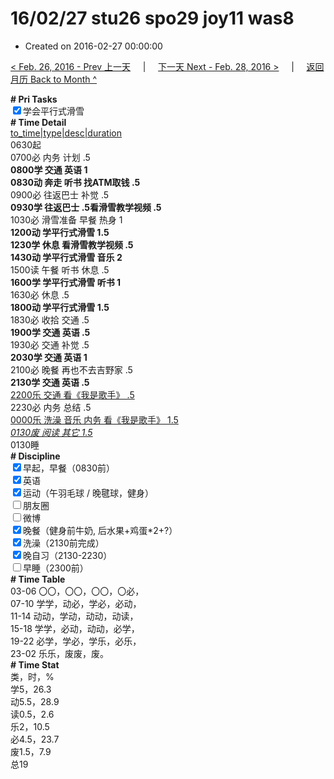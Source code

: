 # 16/02/27 stu26 spo29 joy11 was8

- Created on 2016-02-27 00:00:00

[< Feb. 26, 2016 - Prev 上一天](/_archived/lifelogs/2016/02/d26.md) &nbsp; &nbsp; | &nbsp; &nbsp; [下一天 Next - Feb. 28, 2016 >](/_archived/lifelogs/2016/02/d28.md) &nbsp; &nbsp; |  &nbsp; &nbsp; [返回月历 Back to Month ^](/_archived/lifelogs/2016/02/index.md)
<br/><div><b># Pri Tasks</b></div><div><input checked="true" type="checkbox"/>学会平行式滑雪</div><div><b># Time Detail</b></div><div><u>to_time|type|desc|duration</u></div><div>0630起</div><div>0700必 内务 计划 .5</div><div><b>0800学 交通 英语 1</b></div><div><b>0830动 奔走 听书 找ATM取钱 .5</b></div><div>0900必 往返巴士 补觉 .5</div><div><b>0930学 往返巴士 .5</b><b>看滑雪教学视频 .5</b></div><div>1030必 滑雪准备 早餐 热身 1</div><div><b>1200动 学平行式滑雪 1.5</b></div><div><b>1230学 休息 看滑雪教学视频 .5</b></div><div><b>1430动 学平行式滑雪 音乐 2</b></div><div>1500读 午餐 听书 休息 .5</div><div><b>1600学 学平行式滑雪 听书 1</b></div><div>1630必 休息 .5</div><div><b>1800动 学平行式滑雪 1.5</b></div><div>1830必 收拾 交通 .5</div><div><b>1900学 交通 英语 .5</b></div><div>1930必 交通 补觉 .5</div><div><b>2030学 交通 英语 1</b></div><div>2100必 晚餐 再也不去吉野家 .5</div><div><b>2130学 交通 英语 .5</b></div><div><u>2200乐 交通 看《我是歌手》 .5</u></div><div>2230必 内务 总结 .5</div><div><u>0000乐 洗澡 音乐 内务 看《我是歌手》 1.5</u></div><div><u><i>0130废 阅读 其它 1.5</i></u></div><div>0130睡</div><div><b># Discipline</b></div><div><input checked="true" type="checkbox"/>早起，早餐（0830前）</div><div><input checked="true" type="checkbox"/>英语</div><div><input checked="true" type="checkbox"/>运动（午羽毛球 / 晚毽球，健身）</div><div><input type="checkbox"/>朋友圈</div><div><input type="checkbox"/>微博</div><div><input checked="true" type="checkbox"/>晚餐（健身前牛奶, 后水果+鸡蛋*2+?）</div><div><input checked="true" type="checkbox"/>洗澡（2130前完成）</div><div><input checked="true" type="checkbox"/>晚自习（2130-2230）</div><div><input type="checkbox"/>早睡（2300前）</div><div><b># Time Table</b></div><div>03-06 〇〇，〇〇，〇〇，〇必，</div><div>07-10 学学，动必，学必，必动，</div><div>11-14 动动，学动，动动，动读，</div><div>15-18 学学，必动，动动，必学，</div><div>19-22 必学，学必，学乐，必乐，</div><div>23-02 乐乐，废废，废。</div><div><b># Time Stat</b></div><div>类，时，%</div><div>学5，26.3</div><div>动5.5，28.9</div><div>读0.5，2.6</div><div>乐2，10.5</div><div>必4.5，23.7</div><div>废1.5，7.9</div><div>总19</div>
